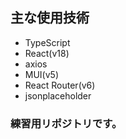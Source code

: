 ## 主な使用技術

- TypeScript
- React(v18)
- axios
- MUI(v5)
- React Router(v6)
- jsonplaceholder

### 練習用リポジトリです。

